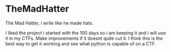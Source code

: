 # TheMadHatter
 The Mad Hatter, i write like he made hats.

I liked the project i started with the 100 days so i am keeping it and i will use it in my CTFs. Make improvements if it doesnt quite cut it. I think this is the best way to get it working and see what python is capable of on a CTF.